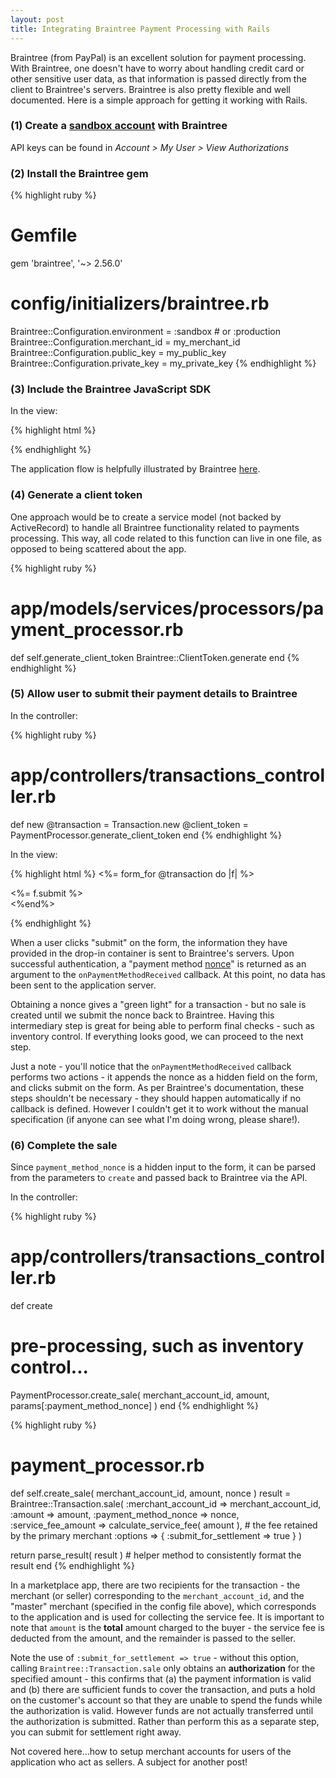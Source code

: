 ```yaml
---
layout: post
title: Integrating Braintree Payment Processing with Rails
---
```


Braintree (from PayPal) is an excellent solution for payment processing. With Braintree, one doesn't have to worry about handling credit card or other sensitive user data, as that information is passed directly from the client to Braintree's servers. Braintree is also pretty flexible and well documented. Here is a simple approach for getting it working with Rails.

### (1) Create a <a href="https://www.braintreepayments.com/get-started" target="_blank">sandbox account</a> with Braintree

API keys can be found in *Account > My User > View Authorizations*

### (2) Install the Braintree gem

{% highlight ruby %}
# Gemfile

gem 'braintree', '~> 2.56.0'

# config/initializers/braintree.rb

Braintree::Configuration.environment = :sandbox # or :production
Braintree::Configuration.merchant_id = my_merchant_id
Braintree::Configuration.public_key  = my_public_key
Braintree::Configuration.private_key = my_private_key
{% endhighlight %}

### (3) Include the Braintree JavaScript SDK

In the view:

{% highlight html %}
<script src="https://js.braintreegateway.com/v2/braintree.js"></script>
{% endhighlight %}

The application flow is helpfully illustrated by Braintree <a href="https://developers.braintreepayments.com/start/hello-server/ruby" target="_blank">here</a>.

### (4) Generate a client token

One approach would be to create a service model (not backed by ActiveRecord) to handle all Braintree functionality related to payments processing. This way, all code related to this function can live in one file, as opposed to being scattered about the app.

{% highlight ruby %}
# app/models/services/processors/payment_processor.rb

def self.generate_client_token
  Braintree::ClientToken.generate
end
{% endhighlight %}

### (5) Allow user to submit their payment details to Braintree

In the controller:

{% highlight ruby %}
# app/controllers/transactions_controller.rb

def new
  @transaction = Transaction.new
  @client_token = PaymentProcessor.generate_client_token
end
{% endhighlight %}

In the view:

{% highlight html %}
<%= form_for @transaction do |f| %>  
  <div id="dropin-container"></div>

  <!-- Other fields as required -->
  
  <div><%= f.submit %></div>  
<%end%>

<script type="text/javascript">
  braintree.setup( "<%= @client_token %>", "dropin", {
    container: "dropin-container",
    onPaymentMethodReceived: function (obj) {
      $('form#new_transaction').append(
        "<input type='hidden' name='payment_method_nonce' value='" + obj.nonce + "'></input>"
      );      
      $( "form#new_transaction" ).submit();
    }    
  });
</script>
{% endhighlight %}

When a user clicks "submit" on the form, the information they have provided in the drop-in container is sent to Braintree's servers. Upon successful authentication, a "payment method <a href="https://en.wikipedia.org/wiki/Cryptographic_nonce" target="_blank">nonce</a>" is returned as an argument to the `onPaymentMethodReceived` callback. At this point, no data has been sent to the application server.

Obtaining a nonce gives a "green light" for a transaction - but no sale is created until we submit the nonce back to Braintree. Having this intermediary step is great for being able to perform final checks - such as inventory control. If everything looks good, we can proceed to the next step.

Just a note - you'll notice that the `onPaymentMethodReceived` callback performs two actions - it appends the nonce as a hidden field on the form, and clicks submit on the form. As per Braintree's documentation, these steps shouldn't be necessary - they should happen automatically if no callback is defined. However I couldn't get it to work without the manual specification (if anyone can see what I'm doing wrong, please share!).

### (6) Complete the sale

Since `payment_method_nonce` is a hidden input to the form, it can be parsed from the parameters to `create` and passed back to Braintree via the API.

In the controller:

{% highlight ruby %}
# app/controllers/transactions_controller.rb

def create
  # pre-processing, such as inventory control...

  PaymentProcessor.create_sale(
    merchant_account_id,
    amount, 
    params[:payment_method_nonce]
  )
end
{% endhighlight %}

{% highlight ruby %}
# payment_processor.rb

def self.create_sale( merchant_account_id, amount, nonce )
  result = Braintree::Transaction.sale(
    :merchant_account_id  => merchant_account_id,
    :amount               => amount,
    :payment_method_nonce => nonce,
    :service_fee_amount   => calculate_service_fee( amount ), # the fee retained by the primary merchant 
    :options => {
      :submit_for_settlement => true
    }
  )    

  return parse_result( result ) # helper method to consistently format the result
end
{% endhighlight %}

In a marketplace app, there are two recipients for the transaction - the merchant (or seller) corresponding to the `merchant_account_id`, and the "master" merchant (specified in the config file above), which corresponds to the application and is used for collecting the service fee. It is important to note that `amount` is the **total** amount charged to the buyer - the service fee is deducted from the amount, and the remainder is passed to the seller. 

Note the use of `:submit_for_settlement => true` - without this option, calling `Braintree::Transaction.sale` only obtains an **authorization** for the specified amount - this confirms that (a) the payment information is valid and (b) there are sufficient funds to cover the transaction, and puts a hold on the customer's account so that they are unable to spend the funds while the authorization is valid. However funds are not actually transferred until the authorization is submitted. Rather than perform this as a separate step, you can submit for settlement right away. 

Not covered here...how to setup merchant accounts for users of the application who act as sellers. A subject for another post!